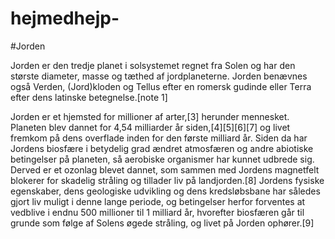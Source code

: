 # hejmedhejp-
#Jorden

Jorden er den tredje planet i solsystemet regnet fra Solen og har den største diameter, masse og tæthed af jordplaneterne. Jorden benævnes også Verden, (Jord)kloden og Tellus efter en romersk gudinde eller Terra efter dens latinske betegnelse.[note 1]

Jorden er et hjemsted for millioner af arter,[3] herunder mennesket. Planeten blev dannet for 4,54 milliarder år siden,[4][5][6][7] og livet fremkom på dens overflade inden for den første milliard år. Siden da har Jordens biosfære i betydelig grad ændret atmosfæren og andre abiotiske betingelser på planeten, så aerobiske organismer har kunnet udbrede sig. Derved er et ozonlag blevet dannet, som sammen med Jordens magnetfelt blokerer for skadelig stråling og tillader liv på landjorden.[8] Jordens fysiske egenskaber, dens geologiske udvikling og dens kredsløbsbane har således gjort liv muligt i denne lange periode, og betingelser herfor forventes at vedblive i endnu 500 millioner til 1 milliard år, hvorefter biosfæren går til grunde som følge af Solens øgede stråling, og livet på Jorden ophører.[9]